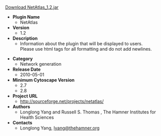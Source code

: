 <a href="NetAtlas_1.2.jar">Download NetAtlas_1.2.jar</a>

* __Plugin Name__
  * NetAtlas
* __Version__
  * 1.2
* __Description__
  * Information about the plugin that will be displayed to users.<br>Please use html tags for all formatting and do not add newlines.<p>
* __Category__
  * Network generation
* __Release Date__
  * 2010-05-01
* __Minimum Cytoscape Version__
  * 2.7
  * 2.8
* __Project URL__
  * http://sourceforge.net/projects/netatlas/
* __Authors__
  * Longlong Yang and Russell S. Thomas , The Hamner Institutes for Health Sciences
* __Contacts__
  * Longlong Yang, lyang@thehamner.org
